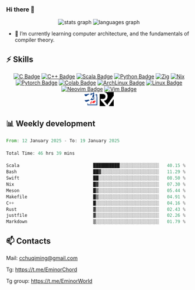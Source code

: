 ### Hi there 👋
<div align="center">
  <img src="https://github-readme-stats.vercel.app/api?username=Emin017&theme=calm&hide_title=false&hide_rank=false&show_icons=true&include_all_commits=true&count_private=true&disable_animations=false&locale=en&hide_border=false&" height="150" alt="stats graph"/>
  <img src="https://github-readme-stats.vercel.app/api/top-langs?username=Emin017&theme=calm&locale=en&hide_title=false&layout=compact&card_width=320&langs_count=8&hide_border=false&hide=html" height="150" alt="languages graph"/>
</div>

- 🌱 I’m currently learning computer architecture, and the fundamentals of compiler theory.
## ⚡ Skills
<div align="center">

[![C Badge](https://img.shields.io/badge/C-00599C?style=flat-square&logo=c&logoColor=white)]()
[![C++ Badge](https://img.shields.io/badge/C%2B%2B-00599C?style=flat-square&logo=c%2B%2B&logoColor=white)]()
[![Scala Badge](https://img.shields.io/badge/Scala-DC322F?style=flat-square&logo=scala&logoColor=white)]()
[![Python Badge](https://img.shields.io/badge/-Python-3776AB?style=flat-square&logo=Python&logoColor=white)]()
[![Zig](https://img.shields.io/badge/Zig-%23F7A41D.svg?style=flat-square&logo=zig&logoColor=white)]()
[![Nix](https://img.shields.io/badge/NIX-5277C3.svg?style=flat-square&logo=NixOS&logoColor=white)]()
[![Pytorch Badge](https://img.shields.io/badge/-Pytorch-EE4C2C?style=flat-square&logo=PyTorch&logoColor=white)]()
[![Colab Badge](https://img.shields.io/badge/Colab-F9AB00?style=flat-square&logo=googlecolab&color=525252)]()
[![ArchLinux Badge](https://img.shields.io/badge/Arch_Linux-1793D1?style=flat-square&logo=arch-linux&logoColor=white)]()
[![Linux Badge](https://img.shields.io/badge/-Linux-FCC624?style=flat-square&logo=Linux&logoColor=white)]()
[![Neovim Badge](https://img.shields.io/badge/NeoVim-%2357A143.svg?&style=flat-square&logo=neovim&logoColor=white)]()
[![Vim Badge](https://img.shields.io/badge/VIM-%2311AB00.svg?&style=flat-square&logo=vim&logoColor=white)]()
<br>
 <img src="ysyx.png" width = "38" height = "38" alt="YSYX Badge"/>
 <img src="risc-v.svg" width = "38" height = "38" alt="RISCV"/>

</div>

## 📊 Weekly development
<!--START_SECTION:waka-->

```rust
From: 12 January 2025 - To: 19 January 2025

Total Time: 46 hrs 39 mins

Scala                            ██████████░░░░░░░░░░░░░░░   40.15 %
Bash                             ██▓░░░░░░░░░░░░░░░░░░░░░░   11.29 %
Swift                            ██░░░░░░░░░░░░░░░░░░░░░░░   08.50 %
Nix                              █▓░░░░░░░░░░░░░░░░░░░░░░░   07.30 %
Meson                            █▒░░░░░░░░░░░░░░░░░░░░░░░   05.44 %
Makefile                         █▒░░░░░░░░░░░░░░░░░░░░░░░   04.91 %
C++                              █░░░░░░░░░░░░░░░░░░░░░░░░   04.16 %
Rust                             ▓░░░░░░░░░░░░░░░░░░░░░░░░   02.43 %
justfile                         ▓░░░░░░░░░░░░░░░░░░░░░░░░   02.26 %
Markdown                         ▒░░░░░░░░░░░░░░░░░░░░░░░░   01.79 %
```

<!--END_SECTION:waka-->

## 📫 Contacts
Mail: cchuqiming@gmail.com

Tg: https://t.me/EminorChord

Tg group: https://t.me/EminorWorld
